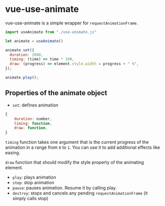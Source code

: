 # vue-use-animate

vue-use-animate is a simple wrapper for `requestAnimationFrame`.

```javascript
import useAnimate from "./use-animate.js"

let animate = useAnimate()

animate.set({
  duration: 2000,
  timing: (time) => time * 100,
  draw: (progress) => element.style.width = progress + " %",
});

animate.play();
```

## Properties of the animate object

- `set`: defines animation 

```javascript
{
    duration: number,
    timing: function,
    draw: function,
}
```
`timing` function takes one argument that is the current progress of the animation in a range from `0` to `1`. You can use it to add additional effects like easing.

`draw` function that should modify the style property of the animating element.

- `play`: plays animation
- `stop`: stop animation
- `pause`: pauses animation. Resume it by calling play.
- `destroy`: stops and cancels any pending `requestAnimationFrame` (it simply calls stop)
